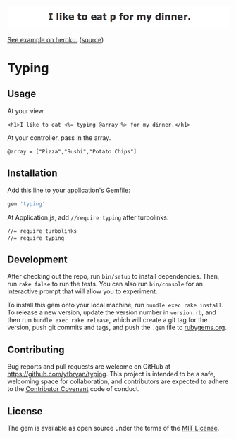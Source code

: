 ![Typing](assets/images/typing.gif)

[See example on heroku.](http://typingdemo.herokuapp.com/) ([source](http://github.com/ytbryan/typingdemo))

# Typing

## Usage

At your view.

```
<h1>I like to eat <%= typing @array %> for my dinner.</h1>
```

At your controller, pass in the array.

```
@array = ["Pizza","Sushi","Potato Chips"]
```


## Installation

Add this line to your application's Gemfile:

```ruby
gem 'typing'
```

At Application.js, add `//require typing` after turbolinks:
```
//= require turbolinks
//= require typing
```



## Development

After checking out the repo, run `bin/setup` to install dependencies. Then, run `rake false` to run the tests. You can also run `bin/console` for an interactive prompt that will allow you to experiment.

To install this gem onto your local machine, run `bundle exec rake install`. To release a new version, update the version number in `version.rb`, and then run `bundle exec rake release`, which will create a git tag for the version, push git commits and tags, and push the `.gem` file to [rubygems.org](https://rubygems.org).

## Contributing

Bug reports and pull requests are welcome on GitHub at https://github.com/ytbryan/typing. This project is intended to be a safe, welcoming space for collaboration, and contributors are expected to adhere to the [Contributor Covenant](contributor-covenant.org) code of conduct.


## License

The gem is available as open source under the terms of the [MIT License](http://opensource.org/licenses/MIT).
